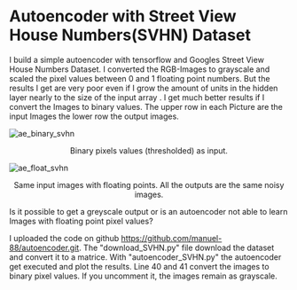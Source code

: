 # Autoencoder with Street View House Numbers(SVHN) Dataset

I build a simple autoencoder with tensorflow and Googles Street View House Numbers Dataset. I converted the RGB-Images to grayscale and scaled the pixel values between 0 and 1 floating point numbers. But the results I get are very poor even if I grow the amount of units in the hidden layer nearly to the size of the input array . I get much better results if I convert the Images to binary values. The upper row in each Picture are the input Images the lower row the output images.


  ![ae_binary_svhn](https://cloud.githubusercontent.com/assets/14162105/19847792/94680ece-9f49-11e6-91c1-8fddc00924b4.png)
<p align="center">  
  Binary pixels values (thresholded) as input.
</p>

![ae_float_svhn](https://cloud.githubusercontent.com/assets/14162105/19847795/964f5256-9f49-11e6-8d9c-9389e0569267.png)
<p align="center">  
  Same input images with floating points. All the outputs are the same noisy images.
</p>



Is it possible to get a greyscale output or is an autoencoder not able to learn Images with floating point pixel values? 

I uploaded the code on github https://github.com/manuel-88/autoencoder.git. The "download_SVHN.py" file download the dataset and convert it to a matrice. With "autoencoder_SVHN.py" the autoencoder get executed and plot the results. Line 40 and 41 convert the images to binary pixel values. If you uncomment it, the images remain as grayscale.


